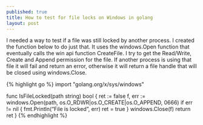 ```yaml
---
published: true
title: How to test for file locks on Windows in golang
layout: post
---
```

I needed a way to test if a file was still locked by another process.  I created the function below to do just that.  It uses the windows.Open function that eventually calls the win api function CreateFile.  I try to get the Read/Write, Create and Append permission for the file.  If another process is using that file it will fail and return an error, otherwise it will return a file handle that will be closed using windows.Close.

{% highlight go %}
import "golang.org/x/sys/windows"

func IsFileLocked(path string) bool { 
	ret := false 
	f, err := windows.Open(path, os.O_RDWR|os.O_CREATE|os.O_APPEND, 0666) 
	if err != nil { 
		fmt.Println(“File is locked”, err) 
		ret = true 
	} 
	windows.Close(f) 
	return ret 
}
{% endhighlight %}